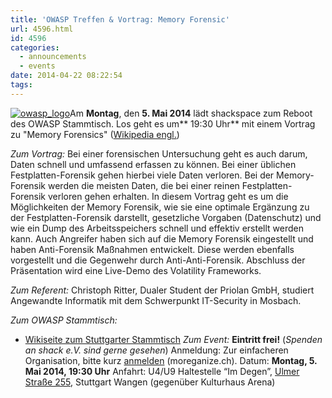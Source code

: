 ```yaml
---
title: 'OWASP Treffen & Vortrag: Memory Forensic'
url: 4596.html
id: 4596
categories:
  - announcements
  - events
date: 2014-04-22 08:22:54
tags:
---
```


[![owasp_logo](https://blog.shackspace.de/wp-content/uploads/2014/04/owasp_logo-291x300.png)](https://blog.shackspace.de/wp-content/uploads/2014/04/owasp_logo.png)Am **Montag**, den **5\. Mai 2014** lädt shackspace zum Reboot des OWASP Stammtisch. Los geht es um** 19:30 Uhr** mit einem Vortrag zu "Memory Forensics" ([Wikipedia engl.](http://en.wikipedia.org/wiki/Memory_forensics))

_Zum Vortrag:_
Bei einer forensischen Untersuchung geht es auch darum, Daten schnell und umfassend erfassen zu können.
Bei einer üblichen Festplatten-Forensik gehen hierbei viele Daten verloren. Bei der Memory-Forensik werden die meisten Daten, die bei einer reinen Festplatten-Forensik verloren gehen erhalten.
In diesem Vortrag geht es um die Möglichkeiten der Memory Forensik, wie sie eine optimale Ergänzung zu der Festplatten-Forensik darstellt, gesetzliche Vorgaben (Datenschutz) und wie ein Dump des Arbeitsspeichers schnell und effektiv erstellt werden kann.
Auch Angreifer haben sich auf die Memory Forensik eingestellt und haben Anti-Forensik Maßnahmen entwickelt. Diese werden ebenfalls vorgestellt und die Gegenwehr durch Anti-Anti-Forensik.
Abschluss der Präsentation wird eine Live-Demo des Volatility Frameworks.

_Zum Referent:_
Christoph Ritter, Dualer Student der Priolan GmbH, studiert Angewandte Informatik mit dem Schwerpunkt IT-Security in Mosbach.

_Zum OWASP Stammtisch:_

*   [Wikiseite zum Stuttgarter Stammtisch](https://www.owasp.org/index.php/OWASP_German_Chapter_Stammtisch_Initiative/Stuttgart)
_Zum Event:_
**Eintritt frei!** (_Spenden an shack e.V. sind gerne gesehen_)
Anmeldung: Zur einfacheren Organisation, bitte kurz [anmelden](http://moreganize.ch/bwUr1JNINmi) (moreganize.ch).
Datum: **Montag, 5\. Mai 2014, 19:30 Uhr**
Anfahrt: U4/U9 Haltestelle “Im Degen”, [Ulmer Straße 255](https://blog.shackspace.de/?page_id=713), Stuttgart Wangen (gegenüber Kulturhaus Arena)